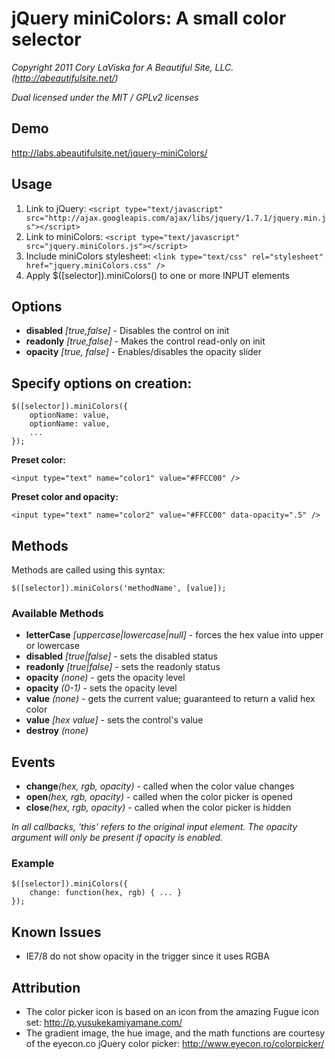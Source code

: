 # jQuery miniColors: A small color selector

_Copyright 2011 Cory LaViska for A Beautiful Site, LLC. (http://abeautifulsite.net/)_

_Dual licensed under the MIT / GPLv2 licenses_


## Demo

http://labs.abeautifulsite.net/jquery-miniColors/


## Usage

1. Link to jQuery: `<script type="text/javascript" src="http://ajax.googleapis.com/ajax/libs/jquery/1.7.1/jquery.min.js"></script>`
2. Link to miniColors: `<script type="text/javascript" src="jquery.miniColors.js"></script>`
3. Include miniColors stylesheet: `<link type="text/css" rel="stylesheet" href="jquery.miniColors.css" />`
4. Apply $([selector]).miniColors() to one or more INPUT elements


## Options

* __disabled__ _[true,false]_ - Disables the control on init
* __readonly__ _[true,false]_ - Makes the control read-only on init
* __opacity__ _[true, false]_ - Enables/disables the opacity slider


## Specify options on creation:

	$([selector]).miniColors({
		optionName: value,
		optionName: value,
		...
	});

__Preset color:__

	<input type="text" name="color1" value="#FFCC00" />

__Preset color and opacity:__

	<input type="text" name="color2" value="#FFCC00" data-opacity=".5" />


## Methods

Methods are called using this syntax:

	$([selector]).miniColors('methodName', [value]);

### Available Methods

* __letterCase__ _[uppercase|lowercase|null]_ - forces the hex value into upper or lowercase
* __disabled__ _[true|false]_ - sets the disabled status
* __readonly__ _[true|false]_ - sets the readonly status
* __opacity__ _(none)_ - gets the opacity level
* __opacity__ _(0-1)_ - sets the opacity level
* __value__ _(none)_ - gets the current value; guaranteed to return a valid hex color
* __value__ _[hex value]_ - sets the control's value
* __destroy__ _(none)_


## Events

* __change__*(hex, rgb, opacity)* - called when the color value changes
* __open__*(hex, rgb, opacity)* - called when the color picker is opened
* __close__*(hex, rgb, opacity)* - called when the color picker is hidden

*In all callbacks, 'this' refers to the original input element. The _opacity_ argument will only be present if opacity is enabled.*


### Example

	$([selector]).miniColors({
		change: function(hex, rgb) { ... }
	});

## Known Issues

* IE7/8 do not show opacity in the trigger since it uses RGBA

## Attribution

* The color picker icon is based on an icon from the amazing Fugue icon set: http://p.yusukekamiyamane.com/
* The gradient image, the hue image, and the math functions are courtesy of the eyecon.co jQuery color picker: http://www.eyecon.ro/colorpicker/